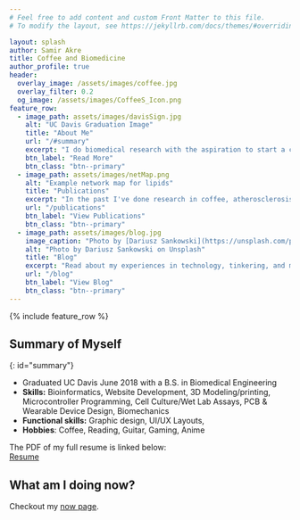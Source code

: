 ```yaml
---
# Feel free to add content and custom Front Matter to this file.
# To modify the layout, see https://jekyllrb.com/docs/themes/#overriding-theme-defaults

layout: splash
author: Samir Akre
title: Coffee and Biomedicine
author_profile: true
header:
  overlay_image: /assets/images/coffee.jpg
  overlay_filter: 0.2
  og_image: /assets/images/CoffeeS_Icon.png
feature_row:
  - image_path: assets/images/davisSign.jpg
    alt: "UC Davis Graduation Image"
    title: "About Me"
    url: "/#summary"
    excerpt: "I do biomedical research with the aspiration to start a company."
    btn_label: "Read More"
    btn_class: "btn--primary"
  - image_path: assets/images/netMap.png
    alt: "Example network map for lipids"
    title: "Publications"
    excerpt: "In the past I've done research in coffee, atherosclerosis, synethetic biology, microbiology, and algorithm development."
    url: "/publications"
    btn_label: "View Publications"
    btn_class: "btn--primary"
  - image_path: assets/images/blog.jpg
    image_caption: "Photo by [Dariusz Sankowski](https://unsplash.com/photos/3OiYMgDKJ6k?utm_source=unsplash&utm_medium=referral&utm_content=creditCopyText) on [Unsplash](https://unsplash.com/search/photos/blog?utm_source=unsplash&utm_medium=referral&utm_content=creditCopyText)"
    alt: "Photo by Dariusz Sankowski on Unsplash"
    title: "Blog"
    excerpt: "Read about my experiences in technology, tinkering, and more."
    url: "/blog"
    btn_label: "View Blog"
    btn_class: "btn--primary"
---
```


{% include feature_row %}

## Summary of Myself
{: id="summary"}
- Graduated UC Davis June 2018 with a B.S. in Biomedical Engineering
- **Skills:** Bioinformatics, Website Development, 3D Modeling/printing, Microcontroller Programming, Cell Culture/Wet Lab Assays, PCB & Wearable Device Design, Biomechanics
- **Functional skills:** Graphic design,  UI/UX Layouts, 
- **Hobbies**: Coffee, Reading, Guitar, Gaming, Anime

The PDF of my full resume is linked below:  
[Resume](/assets/Samir_Akre_Resume_011618.pdf)

## What am I doing now?
Checkout my [now page](/now).

